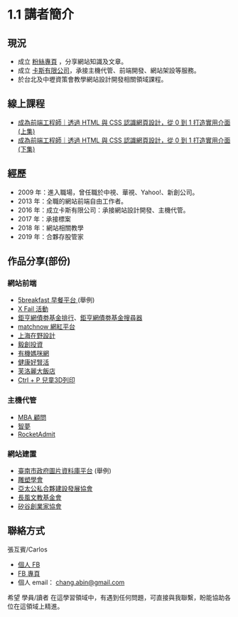 # 1.1 講者簡介

## 現況

* 成立 [粉絲專頁](https://www.facebook.com/webmix.cc) ，分享網站知識及文章。
* 成立 [卡斯有限公司](http://webmix.cc)，承接主機代管、前端開發、網站架設等服務。
* 於台北及中壢資策會教學網站設計開發相關領域課程。

## 線上課程

* [成為前端工程師｜透過 HTML 與 CSS 認識網頁設計，從 0 到 1 打造實用介面 (上集)](https://www.tibame.com/course/1821)
* [成為前端工程師｜透過 HTML 與 CSS 認識網頁設計，從 0 到 1 打造實用介面 (下集)](https://www.tibame.com/course/2075)



## 經歷

* 2009 年：進入職場，曾任職於中視、華視、Yahoo!、新創公司。
* 2013 年：全職的網站前端自由工作者。
* 2016 年：成立卡斯有限公司：承接網站設計開發、主機代管。
* 2017 年：承接標案
* 2018 年：網站相關教學
* 2019 年：合夥存股管家

## 作品分享(部份)

### 網站前端

* [5breakfast 早餐平台 ](https://5breakfast.com)(舉例)
* [X Fail 活動](http://xfail.tw)
* [鉅亨網債劵基金排行](https://fund.cnyes.com/Fixedincome/index.aspx)、[鉅亨網債劵基金搜尋器](https://fund.cnyes.com/Fixedincome/search.aspx)
* [matchnow 網紅平台](https://matchnow.co)
* [上海在野設計](http://www.zaiyedesign.com)
* [毅創投資](http://enspire.vc/zh/%E9%97%9C%E6%96%BC%E6%88%91%E5%80%91/)
* [有機媽咪網](http://www.naturalmammy.com)
* [健康好腎活](http://www.ckdlife.com.tw/index)
* [芙洛麗大飯店](http://www.fleurlis.com.tw)
* [Ctrl + P 兒童3D列印](https://ctrl-p.tw)

### 主機代管

* [MBA 顧問](https://sabinahuang.com)
* [智夢](https://www.akadgroup.com)
* [RocketAdmit](https://rocketadmit.com)

### 網站建置

* [臺南市政府圖片資料庫平台](https://p.tainan.gov.tw) (舉例)
* [雕塑學會](http://sculpture.org.tw)
* [亞太公私合夥建設發展協會](http://ppp.org.tw)
* [長風文教基金會](http://fairwindsfoundation.org)
* [矽谷創業家協會](https://sveat.org)

## 聯絡方式

張互賓/Carlos

* [個人 FB](https://www.facebook.com/hubin)
* [FB 專頁](https://www.facebook.com/webmix.cc/)
* 個人 email： chang.abin@gmail.com

希望 學員/讀者 在這學習領域中，有遇到任何問題，可直接與我聯繫，盼能協助各位在這領域上精進。
